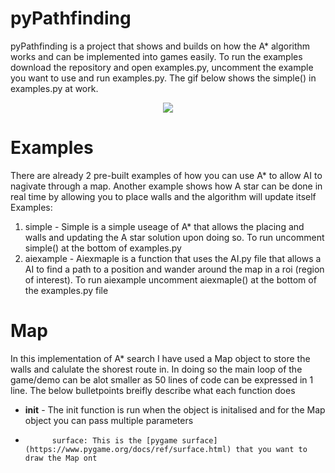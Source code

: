 # pyPathfinding
pyPathfinding is a project that shows and builds on how the A* algorithm works and can be implemented into games easily. To run the examples download the repository and open examples.py, uncomment the example you want to use and run examples.py. The gif below shows the simple() in examples.py at work.

<p align = "center">
<img src = "http://i.imgur.com/OQTjAnl.gif" align = "middle"/>
</p>


# Examples
There are already 2 pre-built examples of how you can use A* to allow AI to nagivate through a map. Another example shows how A star can be done in real time by allowing you to place walls and the algorithm will update itself
Examples:
1. simple - Simple is a simple useage of A* that allows the placing and walls and updating the A star solution upon doing so. To run uncomment simple() at the bottom of examples.py
2. aiexample - Aiexmaple is a function that uses the AI.py file that allows a AI to find a path to a position and wander around the map in a roi (region of interest). To run aiexample uncomment aiexmaple() at the bottom of the examples.py file

# Map
In this implementation of A* search I have used a Map object to store the walls and calulate the shorest route in. In doing so the main loop of the game/demo can be alot smaller as 50 lines of code can be expressed in 1 line. The below bulletpoints breifly describe what each function does
* __init__ - The init function is run when the object is initalised and for the Map object you can pass multiple parameters
*           surface: This is the [pygame surface](https://www.pygame.org/docs/ref/surface.html) that you want to draw the Map ont

